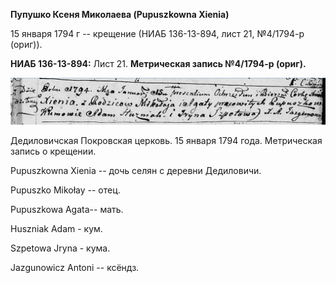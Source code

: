 **Пупушко Ксеня Миколаева (Pupuszkowna Xienia)**

15 января 1794 г -- крещение (НИАБ 136-13-894, лист 21, №4/1794-р
(ориг)).

**НИАБ 136-13-894:** Лист 21. **Метрическая запись №4/1794-р (ориг).**

![](./media/ff1716a597618e4ceef5897a9f26fd00b98a853c.png)

Дедиловичская Покровская церковь. 15 января 1794 года. Метрическая
запись о крещении.

Pupuszkowna Xienia -- дочь селян с деревни Дедиловичи.

Pupuszko Mikołay -- отец.

Pupuszkowa Agata-- мать.

Huszniak Adam - кум.

Szpetowa Jryna - кума.

Jazgunowicz Antoni -- ксёндз.
